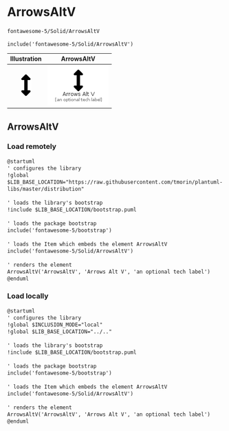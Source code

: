 # ArrowsAltV


```text
fontawesome-5/Solid/ArrowsAltV
```

```text
include('fontawesome-5/Solid/ArrowsAltV')
```



| Illustration | ArrowsAltV |
| :---: | :---: |
| ![illustration for Illustration](../../fontawesome-5/Solid/ArrowsAltV.png) | ![illustration for ArrowsAltV](../../fontawesome-5/Solid/ArrowsAltV.Local.png) |




## ArrowsAltV

### Load remotely
```plantuml
@startuml
' configures the library
!global $LIB_BASE_LOCATION="https://raw.githubusercontent.com/tmorin/plantuml-libs/master/distribution"

' loads the library's bootstrap
!include $LIB_BASE_LOCATION/bootstrap.puml

' loads the package bootstrap
include('fontawesome-5/bootstrap')

' loads the Item which embeds the element ArrowsAltV
include('fontawesome-5/Solid/ArrowsAltV')

' renders the element
ArrowsAltV('ArrowsAltV', 'Arrows Alt V', 'an optional tech label')
@enduml
```

### Load locally
```plantuml
@startuml
' configures the library
!global $INCLUSION_MODE="local"
!global $LIB_BASE_LOCATION="../.."

' loads the library's bootstrap
!include $LIB_BASE_LOCATION/bootstrap.puml

' loads the package bootstrap
include('fontawesome-5/bootstrap')

' loads the Item which embeds the element ArrowsAltV
include('fontawesome-5/Solid/ArrowsAltV')

' renders the element
ArrowsAltV('ArrowsAltV', 'Arrows Alt V', 'an optional tech label')
@enduml
```

